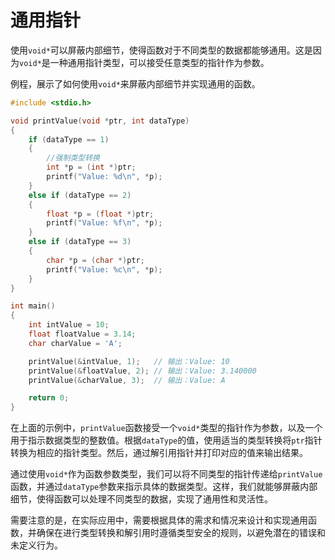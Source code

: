 # 通用指针

使用`void*`可以屏蔽内部细节，使得函数对于不同类型的数据都能够通用。这是因为`void*`是一种通用指针类型，可以接受任意类型的指针作为参数。

例程，展示了如何使用`void*`来屏蔽内部细节并实现通用的函数。

```c
#include <stdio.h>

void printValue(void *ptr, int dataType) 
{
    if (dataType == 1) 
    {
        //强制类型转换
        int *p = (int *)ptr;
        printf("Value: %d\n", *p);
    } 
    else if (dataType == 2) 
    {
        float *p = (float *)ptr;
        printf("Value: %f\n", *p);
    } 
    else if (dataType == 3) 
    {
        char *p = (char *)ptr;
        printf("Value: %c\n", *p);
    }
}

int main() 
{
    int intValue = 10;
    float floatValue = 3.14;
    char charValue = 'A';

    printValue(&intValue, 1);   // 输出：Value: 10
    printValue(&floatValue, 2); // 输出：Value: 3.140000
    printValue(&charValue, 3);  // 输出：Value: A

    return 0;
}
```

在上面的示例中，`printValue`函数接受一个`void*`类型的指针作为参数，以及一个用于指示数据类型的整数值。根据`dataType`的值，使用适当的类型转换将`ptr`指针转换为相应的指针类型。然后，通过解引用指针并打印对应的值来输出结果。

通过使用`void*`作为函数参数类型，我们可以将不同类型的指针传递给`printValue`函数，并通过`dataType`参数来指示具体的数据类型。这样，我们就能够屏蔽内部细节，使得函数可以处理不同类型的数据，实现了通用性和灵活性。

需要注意的是，在实际应用中，需要根据具体的需求和情况来设计和实现通用函数，并确保在进行类型转换和解引用时遵循类型安全的规则，以避免潜在的错误和未定义行为。